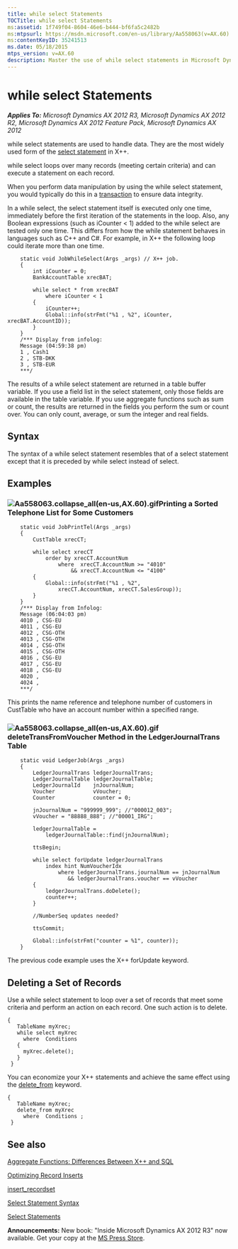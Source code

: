 ```yaml
---
title: while select Statements
TOCTitle: while select Statements
ms:assetid: 1f749f04-8604-46e6-b444-bf6fa5c2482b
ms:mtpsurl: https://msdn.microsoft.com/en-us/library/Aa558063(v=AX.60)
ms:contentKeyID: 35241513
ms.date: 05/18/2015
mtps_version: v=AX.60
description: Master the use of while select statements in Microsoft Dynamics AX 2012 with this comprehensive guide. Learn syntax, examples, and optimization tips.
---
```


# while select Statements 


_**Applies To:** Microsoft Dynamics AX 2012 R3, Microsoft Dynamics AX 2012 R2, Microsoft Dynamics AX 2012 Feature Pack, Microsoft Dynamics AX 2012_

while select statements are used to handle data. They are the most widely used form of the [select statement](select-statements.md) in X++.

while select loops over many records (meeting certain criteria) and can execute a statement on each record.

When you perform data manipulation by using the while select statement, you would typically do this in a [transaction](transaction-integrity.md) to ensure data integrity.

In a while select, the select statement itself is executed only one time, immediately before the first iteration of the statements in the loop. Also, any Boolean expressions (such as iCounter \< 1) added to the while select are tested only one time. This differs from how the while statement behaves in languages such as C++ and C\#. For example, in X++ the following loop could iterate more than one time.
```X++  
    static void JobWhileSelect(Args _args) // X++ job.
    {
        int iCounter = 0;
        BankAccountTable xrecBAT;
    
        while select * from xrecBAT
            where iCounter < 1
        {
            iCounter++;
            Global::info(strFmt("%1 , %2", iCounter, xrecBAT.AccountID));
        }
    }
    /*** Display from infolog:
    Message (04:59:38 pm)
    1 , Cash1
    2 , STB-DKK
    3 , STB-EUR
    ***/
```
The results of a while select statement are returned in a table buffer variable. If you use a field list in the select statement, only those fields are available in the table variable. If you use aggregate functions such as sum or count, the results are returned in the fields you perform the sum or count over. You can only count, average, or sum the integer and real fields.

## Syntax

The syntax of a while select statement resembles that of a select statement except that it is preceded by while select instead of select.

## Examples

### ![Aa558063.collapse\_all(en-us,AX.60).gif](images/Gg863931.collapse_all(en-us,AX.60).gif "Aa558063.collapse_all(en-us,AX.60).gif")Printing a Sorted Telephone List for Some Customers
```X++  
    static void JobPrintTel(Args _args)
    {
        CustTable xrecCT;
    
        while select xrecCT 
            order by xrecCT.AccountNum
                where  xrecCT.AccountNum >= "4010" 
                    && xrecCT.AccountNum <= "4100"
        {
            Global::info(strFmt("%1 , %2", 
                xrecCT.AccountNum, xrecCT.SalesGroup));
        }
    }
    /*** Display from Infolog:
    Message (06:04:03 pm)
    4010 , CSG-EU
    4011 , CSG-EU
    4012 , CSG-OTH
    4013 , CSG-OTH
    4014 , CSG-OTH
    4015 , CSG-OTH
    4016 , CSG-EU
    4017 , CSG-EU
    4018 , CSG-EU
    4020 , 
    4024 , 
    ***/
```
This prints the name reference and telephone number of customers in CustTable who have an account number within a specified range.

### ![Aa558063.collapse\_all(en-us,AX.60).gif](images/Gg863931.collapse_all(en-us,AX.60).gif "Aa558063.collapse_all(en-us,AX.60).gif")deleteTransFromVoucher Method in the LedgerJournalTrans Table
```X++  
    static void LedgerJob(Args _args)
    {
        LedgerJournalTrans ledgerJournalTrans;
        LedgerJournalTable ledgerJournalTable;
        LedgerJournalId    jnJournalNum;
        Voucher            vVoucher;
        Counter            counter = 0;
    
        jnJournalNum = "999999_999"; //"000012_003";
        vVoucher = "88888_888"; //"00001_IRG";
        
        ledgerJournalTable = 
            ledgerJournalTable::find(jnJournalNum);
        
        ttsBegin;
     
        while select forUpdate ledgerJournalTrans
            index hint NumVoucherIdx
                where ledgerJournalTrans.journalNum == jnJournalNum 
                   && ledgerJournalTrans.voucher == vVoucher
        {
            ledgerJournalTrans.doDelete();
            counter++;
        }
        
        //NumberSeq updates needed?
        
        ttsCommit;
        
        Global::info(strFmt("counter = %1", counter));
    }
```
The previous code example uses the X++ forUpdate keyword.

## Deleting a Set of Records

Use a while select statement to loop over a set of records that meet some criteria and perform an action on each record. One such action is to delete.
```X++  
{   
   TableName myXrec;   
   while select myXrec   
     where  Conditions   
   {   
     myXrec.delete();   
   }   
 }
```
You can economize your X++ statements and achieve the same effect using the [delete\_from](delete-from.md) keyword.
```X++  
{   
   TableName myXrec;   
   delete_from myXrec   
     where  Conditions ;   
 }
```
## See also

[Aggregate Functions: Differences Between X++ and SQL](aggregate-functions-differences-between-x-and-sql.md)

[Optimizing Record Inserts](optimizing-record-inserts.md)

[insert\_recordset](insert-recordset.md)

[Select Statement Syntax](select-statement-syntax.md)

[Select Statements](select-statements.md)

  
**Announcements:** New book: "Inside Microsoft Dynamics AX 2012 R3" now available. Get your copy at the [MS Press Store](https://www.microsoftpressstore.com/store/inside-microsoft-dynamics-ax-2012-r3-9780735685109).

